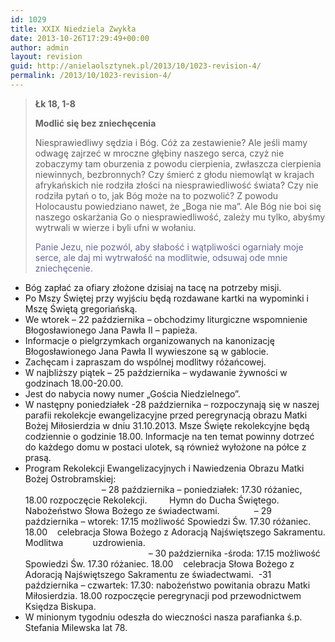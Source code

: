 ```yaml
---
id: 1029
title: XXIX Niedziela Zwykła
date: 2013-10-26T17:29:49+00:00
author: admin
layout: revision
guid: http://anielaolsztynek.pl/2013/10/1023-revision-4/
permalink: /2013/10/1023-revision-4/
---
```

> **Łk 18, 1-8**
> 
> **Modlić się bez zniechęcenia**
> 
> Niesprawiedliwy sędzia i Bóg. Cóż za zestawienie? Ale jeśli mamy odwagę zajrzeć w mroczne głębiny naszego serca, czyż nie zobaczymy tam oburzenia z powodu cierpienia, zwłaszcza cierpienia niewinnych, bezbronnych? Czy śmierć z głodu niemowląt w krajach afrykańskich nie rodziła złości na niesprawiedliwość świata? Czy nie rodziła pytań o to, jak Bóg może na to pozwolić? Z powodu Holocaustu powiedziano nawet, że &#8222;Boga nie ma&#8221;. Ale Bóg nie boi się naszego oskarżania Go o niesprawiedliwość, zależy mu tylko, abyśmy wytrwali w wierze i byli ufni w wołaniu.
> 
> <span style="color: #666699;">Panie Jezu, nie pozwól, aby słabość i wątpliwości ogarniały moje serce, ale daj mi wytrwałość na modlitwie, odsuwaj ode mnie zniechęcenie. </span>

  * Bóg zapłać za ofiary złożone dzisiaj na tacę na potrzeby misji.
  * Po Mszy Świętej przy wyjściu będą rozdawane kartki na wypominki i Mszę Świętą gregoriańską.
  * We wtorek &#8211; 22 października &#8211; obchodzimy liturgiczne wspomnienie Błogosławionego Jana Pawła II &#8211; papieża.
  * Informacje o pielgrzymkach organizowanych na kanonizację Błogosławionego Jana Pawła II wywieszone są w gablocie.
  * Zachęcam i zapraszam do wspólnej modlitwy różańcowej.
  * W najbliższy piątek &#8211; 25 października &#8211; wydawanie żywności w godzinach 18.00-20.00.
  * Jest do nabycia nowy numer &#8222;Gościa Niedzielnego&#8221;.
  * W następny poniedziałek -28 października &#8211; rozpoczynają się w naszej parafii rekolekcje ewangelizacyjne przed peregrynacją obrazu Matki Bożej Miłosierdzia w dniu 31.10.2013. Msze Święte rekolekcyjne będą codziennie o godzinie 18.00. Informacje na ten temat powinny dotrzeć do każdego domu w postaci ulotek, są również wyłożone na półce z prasą.
  * Program Rekolekcji Ewangelizacyjnych i Nawiedzenia Obrazu Matki Bożej Ostrobramskiej:                                                                                                                    &#8211; 28 października &#8211; poniedziałek: 17.30 różaniec, 18.00 rozpoczęcie Rekolekcji.         Hymn do Ducha Świętego. Nabożeństwo Słowa Bożego ze świadectwami.              &#8211; 29 października &#8211; wtorek: 17.15 możliwość Spowiedzi Św. 17.30 różaniec. 18.00    celebracja Słowa Bożego z Adoracją Najświętszego Sakramentu. Modlitwa            uzdrowienia.                                                                                                                           &#8211; 30 października -środa: 17.15 możliwość Spowiedzi Św. 17.30 różaniec. 18.00    celebracja Słowa Bożego z Adoracją Najświętszego Sakramentu ze świadectwami.  -31 października &#8211; czwartek: 17.30: nabożeństwo powitania obrazu Matki Miłosierdzia. 18.00 rozpoczęcie peregrynacji pod przewodnictwem Księdza Biskupa.
  * W minionym tygodniu odeszła do wieczności nasza parafianka ś.p. Stefania Milewska lat 78.